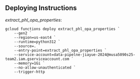 ## Deploying Instructions

*extract_phl_opa_properties*:
```shell
gcloud functions deploy extract_phl_opa_properties `
    --gen2 `
    --region=us-east4 `
    --runtime=python312 `
    --source=. `
    --entry-point=extract_phl_opa_properties `
    --service-account=data-pipelne-jiayue-2024@musa5090s25-team2.iam.gserviceaccount.com `
    --memory=1Gi `
    --no-allow-unauthenticated `
    --trigger-http
